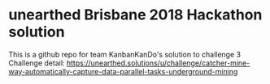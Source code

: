 # unearthed Brisbane 2018 Hackathon solution

This is a github repo for team KanbanKanDo's solution to challenge 3
Challenge detail: https://unearthed.solutions/u/challenge/catcher-mine-way-automatically-capture-data-parallel-tasks-underground-mining
